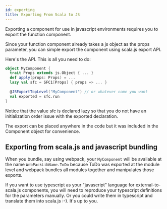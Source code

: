 ```yaml
---
id: exporting
title: Exporting From Scala to JS
---
```


Exporting a component for use in javascript environments requires you to export
the function component.

Since your function component already takes a js object as the props parameter,
you can simple export the component using scala.js export API.


Here's the API. This is all you need to do:

```scala
object MyComponent {
  trait Props extends js.Object { ... }
  def apply(props: Props) = ...
  lazy val sfc = SFC1[Props] { props => ... }
  
  @JSExportTopLevel("MyComponent") // or whatever name you want
  val exported = sfc.run
}
```
Notice that the value sfc is declared lazy so that you do not have an
initialization order issue with the exported declaration.

The export can be placed anywhere in the code but it was included in the
Component object for convenience.

## Exporting from scala.js and javascript bundling

When you bundle, say using webpack, your `MyComponent` will be available at the
name `WebPackLibName.ToDo` because ToDo was exported at the module level and
webpack bundles all modules together and manipulates those exports.

If you want to use typescript as your "javascript" language for
external-to-scala.js components, you will need to reproduce your typescript
definitions for the parameters manually. Or you could write them in typescript
and translate them into scala.js :-). It's up to you.
